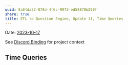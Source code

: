 ```yaml
---
uuid: 8a04da32-878d-4f6c-9973-ed58870b250f
share: true
title: ETL to Question Engine, Update 11, Time Queries
---
```

Date: [2023-10-17](/undefined)

See [Discord Binding](/16cc922f-56ea-422e-95be-72f5f55e4111) for project context

## Time Queries
